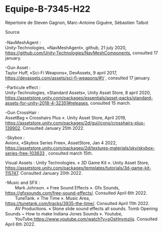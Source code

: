 # Equipe-B-7345-H22
Répertoire de Steven Gagnon, Marc-Antoine Giguère, Sébastien Talbot

Source  <br/> <br/>
-NavMeshAgent : <br/>
Unity-Technologies, «NavMeshAgent», github, 21 july 2020, https://github.com/Unity-Technologies/NavMeshComponents, consulted 17 january. <br/>

-Gun Asset : <br/>
Taylor Huff, «Sci-Fi Weapons», DevAssets, 9 april 2017, https://devassets.com/assets/sci-fi-weapons/#!/ , consulted 17 january. <br/> 

-Particule effect : <br/>
Unity-Technologies, «Standard Assets», Unity Asset Store, 8 april 2020, https://assetstore.unity.com/packages/essentials/asset-packs/standard-assets-for-unity-2018-4-32351#releases, consulted 15 march.  <br/> 

-Gun CrossHair :  <br/>
AssetBag « Crosshairs Plus ». Unity Asset Store, April 2019, https://assetstore.unity.com/packages/2d/gui/icons/crosshairs-plus-139902. Consulted January 25th 2022.

-Skybox : <br/>
Avionx, «Skybox Series Free», AssetStore, Jan 4 2022, https://assetstore.unity.com/packages/2d/textures-materials/sky/skybox-series-free-103633 , consulted march 15th. <br/>

Visual Assets :
Unity Technologies. « 3D Game Kit ». Unity Asset Store, https://assetstore.unity.com/packages/templates/tutorials/3d-game-kit-115747. Consulted January 20th 2022.


-Music and SFX : <br/>
&emsp;&emsp; Mark Johnson. « Free Sound Effects ». Gfx Sounds, https://gfxsounds.com/free-sound-effects/. Consulted April 6th 2022. <br/>
&emsp;&emsp; TuneTank. « The Time ». Music Area, https://tunetank.com/tracks/3935-the-time/. Consulted April 11th 2022. <br/>
&emsp;&emsp; AV Productions. « Stone slide sound effects all sounds. Tomb Opening Sounds ~ How to make Indiana Jones Sounds ». Youtube, 
<br/>&emsp;&emsp; YouTube,https://www.youtube.com/watch?v=pOsHnymziis. Consulted April 6th 2022.<br/>
